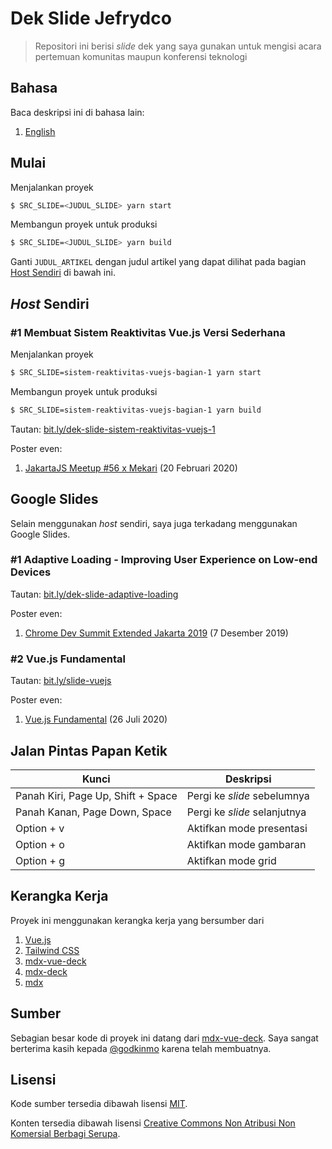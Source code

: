 # Dek Slide Jefrydco

> Repositori ini berisi _slide_ dek yang saya gunakan untuk mengisi acara pertemuan komunitas maupun konferensi teknologi

## Bahasa

Baca deskripsi ini di bahasa lain:

1. [English](./readme.md)

## Mulai

Menjalankan proyek

```bash
$ SRC_SLIDE=<JUDUL_SLIDE> yarn start
```

Membangun proyek untuk produksi

```bash
$ SRC_SLIDE=<JUDUL_SLIDE> yarn build
```

Ganti `JUDUL_ARTIKEL` dengan judul artikel yang dapat dilihat pada bagian [Host Sendiri](#host-sendiri) di bawah ini.

## _Host_ Sendiri

### #1 Membuat Sistem Reaktivitas Vue.js Versi Sederhana

Menjalankan proyek

```bash
$ SRC_SLIDE=sistem-reaktivitas-vuejs-bagian-1 yarn start
```

Membangun proyek untuk produksi

```bash
$ SRC_SLIDE=sistem-reaktivitas-vuejs-bagian-1 yarn build
```

Tautan: [bit.ly/dek-slide-sistem-reaktivitas-vuejs-1](https://bit.ly/dek-slide-sistem-reaktivitas-vuejs-1)

Poster even:
1. [JakartaJS Meetup #56 x Mekari](/public/poster/jakartajs-meetup-56-x-mekari.jpeg) (20 Februari 2020)

## Google Slides

Selain menggunakan _host_ sendiri, saya juga terkadang menggunakan Google Slides.

### #1 Adaptive Loading - Improving User Experience on Low-end Devices

Tautan: [bit.ly/dek-slide-adaptive-loading](https://bit.ly/dek-slide-adaptive-loading)

Poster even:
1. [Chrome Dev Summit Extended Jakarta 2019](/public/poster/chrome-dev-summit-extended-jakarta-2019.png) (7 Desember 2019)

### #2 Vue.js Fundamental

Tautan: [bit.ly/slide-vuejs](https://bit.ly/slide-vuejs)

Poster even:
1. [Vue.js Fundamental](/poster/himit-vuejs-fundamental.jpeg) (26 Juli 2020)

## Jalan Pintas Papan Ketik

| Kunci       | Deskripsi                                           |
| ----------- | ----------------------------------------------------|
| Panah Kiri, Page Up, Shift + Space | Pergi ke _slide_ sebelumnya  |
| Panah Kanan, Page Down, Space | Pergi ke _slide_ selanjutnya      |
| Option + v  | Aktifkan mode presentasi                            |
| Option + o  | Aktifkan mode gambaran                              |
| Option + g  | Aktifkan mode grid                                  |

## Kerangka Kerja

Proyek ini menggunakan kerangka kerja yang bersumber dari

1. [Vue.js](https://vuejs.org)
2. [Tailwind CSS](https://tailwindcss.com/)
4. [mdx-vue-deck](https://github.com/godkinmo/mdx-vue-deck)
5. [mdx-deck](https://github.com/jxnblk/mdx-deck)
6. [mdx](https://mdxjs.com/)

## Sumber

Sebagian besar kode di proyek ini datang dari [mdx-vue-deck](https://github.com/godkinmo/mdx-vue-deck). Saya sangat berterima kasih kepada [@godkinmo](https://github.com/godkinmo) karena telah membuatnya.

## Lisensi

Kode sumber tersedia dibawah lisensi [MIT](https://choosealicense.com/licenses/mit/).

Konten tersedia dibawah lisensi [Creative Commons Non Atribusi Non Komersial Berbagi Serupa](https://creativecommons.org/licenses/by-nc-sa/4.0/deed.id).
